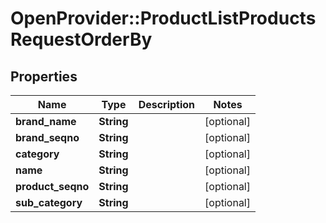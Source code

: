 # OpenProvider::ProductListProductsRequestOrderBy

## Properties
Name | Type | Description | Notes
------------ | ------------- | ------------- | -------------
**brand_name** | **String** |  | [optional] 
**brand_seqno** | **String** |  | [optional] 
**category** | **String** |  | [optional] 
**name** | **String** |  | [optional] 
**product_seqno** | **String** |  | [optional] 
**sub_category** | **String** |  | [optional] 


